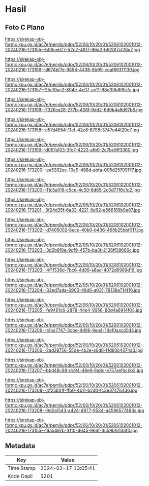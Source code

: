 # Hasil

## Foto C Plano

https://sirekap-obj-formc.kpu.go.id/ac7e/pemilu/pdpr/52/06/10/20/01/5206102001012-20240216-173155--b09ce677-52c2-4917-86d2-b920f7cf26e7.jpg

https://sirekap-obj-formc.kpu.go.id/ac7e/pemilu/pdpr/52/06/10/20/01/5206102001012-20240216-173156--d674bf7e-9854-4436-8b99-ccaf663f1130.jpg

https://sirekap-obj-formc.kpu.go.id/ac7e/pemilu/pdpr/52/06/10/20/01/5206102001012-20240216-173157--25c19ae2-804e-4e07-ae11-98d30b8f8e7a.jpg

https://sirekap-obj-formc.kpu.go.id/ac7e/pemilu/pdpr/52/06/10/20/01/5206102001012-20240216-173158--7326ca28-277b-438f-9dd2-6d0b4a8d97b5.jpg

https://sirekap-obj-formc.kpu.go.id/ac7e/pemilu/pdpr/52/06/10/20/01/5206102001012-20240216-173158--c57d4954-11cf-42e8-8798-3747e44f29e7.jpg

https://sirekap-obj-formc.kpu.go.id/ac7e/pemilu/pdpr/52/06/10/20/01/5206102001012-20240216-173159--d057a103-3fc7-4223-afb9-2c7bc6ff3360.jpg

https://sirekap-obj-formc.kpu.go.id/ac7e/pemilu/pdpr/52/06/10/20/01/5206102001012-20240216-173200--ea5392ec-10e9-488d-abfa-005d25709f77.jpg

https://sirekap-obj-formc.kpu.go.id/ac7e/pemilu/pdpr/52/06/10/20/01/5206102001012-20240216-173200--11c5a916-c5ce-4c30-8d85-2c0d77f6c1d2.jpg

https://sirekap-obj-formc.kpu.go.id/ac7e/pemilu/pdpr/52/06/10/20/01/5206102001012-20240216-173201--3f24d35f-6a33-4221-8d62-e566169b9e87.jpg

https://sirekap-obj-formc.kpu.go.id/ac7e/pemilu/pdpr/52/06/10/20/01/5206102001012-20240216-173202--d7405002-8ece-40b0-b436-466b25bbf017.jpg

https://sirekap-obj-formc.kpu.go.id/ac7e/pemilu/pdpr/52/06/10/20/01/5206102001012-20240216-173203--3d2b6f9e-9df9-457b-ba3f-2136ff39666c.jpg

https://sirekap-obj-formc.kpu.go.id/ac7e/pemilu/pdpr/52/06/10/20/01/5206102001012-20240216-173203--4f11536d-7bc6-4d89-a8ad-4072d9989d16.jpg

https://sirekap-obj-formc.kpu.go.id/ac7e/pemilu/pdpr/52/06/10/20/01/5206102001012-20240216-173204--32ed7ada-6903-48d6-a031-78138e714f16.jpg

https://sirekap-obj-formc.kpu.go.id/ac7e/pemilu/pdpr/52/06/10/20/01/5206102001012-20240216-173205--fe9491c6-2878-44e4-9956-80d4a6914f03.jpg

https://sirekap-obj-formc.kpu.go.id/ac7e/pemilu/pdpr/52/06/10/20/01/5206102001012-20240216-173206--a1ba7747-3cbe-4d06-9ea4-14af0aacd0d3.jpg

https://sirekap-obj-formc.kpu.go.id/ac7e/pemilu/pdpr/52/06/10/20/01/5206102001012-20240216-173206--2ad29756-55de-4b2e-a6d8-f1d90b4074a3.jpg

https://sirekap-obj-formc.kpu.go.id/ac7e/pemilu/pdpr/52/06/10/20/01/5206102001012-20240216-173207--bbd48c98-dc94-48e6-8a8c-e757aefbcbb2.jpg

https://sirekap-obj-formc.kpu.go.id/ac7e/pemilu/pdpr/52/06/10/20/01/5206102001012-20240216-173208--4f25b01f-ffb0-4b11-b2d0-fc3e3747b436.jpg

https://sirekap-obj-formc.kpu.go.id/ac7e/pemilu/pdpr/52/06/10/20/01/5206102001012-20240216-173208--9d2a1543-a424-4977-9534-a4596577483a.jpg

https://sirekap-obj-formc.kpu.go.id/ac7e/pemilu/pdpr/52/06/10/20/01/5206102001012-20240216-173155--f4a5497b-3110-4645-966f-3c59b16133f0.jpg


## Metadata

| Key        | Value               |
| ---------- | ------------------- |
| Time Stamp | 2024-02-17 13:05:41 |
| Kode Dapil | 5201                |



